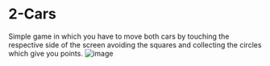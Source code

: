 # 2-Cars
Simple game in which you have to move both cars by touching the respective side of the screen avoiding the squares and collecting the circles which give you points.
![image](https://user-images.githubusercontent.com/68016784/163310580-5955cf78-e8bd-4867-834f-c2632d6091e7.png)
